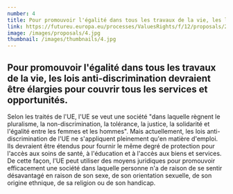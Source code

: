 ```yaml
---
number: 4
title: Pour promouvoir l'égalité dans tous les travaux de la vie, les lois anti-discrimination devraient être élargies pour couvrir tous les services et opportunités.
link: https://futureu.europa.eu/processes/ValuesRights/f/12/proposals/248986
image: /images/proposals/4.jpg
thumbnail: /images/thumbnails/4.jpg
---
```


## Pour promouvoir l'égalité dans tous les travaux de la vie, __les lois anti-discrimination devraient être élargies__ pour couvrir tous les services et opportunités.

Selon les traités de l'UE, l'UE se veut une société "dans laquelle règnent le pluralisme, la non-discrimination, la tolérance, la justice, la solidarité et l'égalité entre les femmes et les hommes". Mais actuellement, les lois anti-discrimination de l'UE ne s'appliquent pleinement qu'en matière d'emploi. Ils devraient être étendus pour fournir le même degré de protection pour l'accès aux soins de santé, à l'éducation et à l'accès aux biens et services. De cette façon, l'UE peut utiliser des moyens juridiques pour promouvoir efficacement une société dans laquelle personne n'a de raison de se sentir désavantagé en raison de son sexe, de son orientation sexuelle, de son origine ethnique, de sa religion ou de son handicap.
